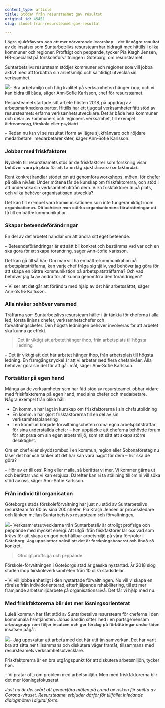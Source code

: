 ```yaml
---
content_type: article
title: Stödet från resursteamet gav resultat
original_id: 45451
slug: stodet-fran-resursteamet-gav-resultat

---
```


Lägre sjukfrånvaro och ett mer närvarande ledarskap – det är några resultat av de insatser som Suntarbetslivs resursteam har bidragit med hittills i olika kommuner och regioner. Proffsigt och peppande, tycker Pia Kragh Jensen, HR-specialist på förskoleförvaltningen i Göteborg, om resursteamet. 

Suntarbetslivs resursteam stödjer kommuner och regioner som vill jobba aktivt med att förbättra sin arbetsmiljö och samtidigt utveckla sin verksamhet.  

[![](https://www.suntarbetsliv.se/wp-content/uploads/2020/03/200x220-Ann-Sofie-Karlsson.jpg)](https://www.suntarbetsliv.se/wp-content/uploads/2020/03/200x220-Ann-Sofie-Karlsson.jpg)– Bra arbetsmiljö och hög kvalitet på verksamheten hänger ihop, och vi kan bidra till båda, säger Ann-Sofie Karlsson, chef för resursteamet.  

Resursteamet startade sitt arbete hösten 2018, på uppdrag av arbetsmarknadens parter. Hittills har ett tjugotal verksamheter fått stöd av resursteamets erfarna verksamhetsutvecklare. Det är både hela kommuner och delar av kommuners och regioners verksamhet, till exempel äldreomsorg, förskola eller psykiatri.  

– Redan nu kan vi se resultat i form av lägre sjukfrånvaro och nöjdare medarbetare i medarbetarenkäter, säger Ann-Sofie Karlsson.  

### Jobbar med friskfaktorer

Nyckeln till resursteamets stöd är de friskfaktorer som forskning visar behöver vara på plats för att ha en låg sjukfrånvaro (se faktaruta). 

Rent konkret handlar stödet om att genomföra workshops, möten, för chefer på olika nivåer. Under mötena får de kunskap om friskfaktorerna, och stöd i att undersöka sin verksamhet utifrån dem. Vilka friskfaktorer är på plats, och vilka behöver organisationen utveckla?  

Det kan till exempel vara kommunikationen som inte fungerar riktigt inom organisationen. Då behöver man stärka organisationens förutsättningar att få till en bättre kommunikation.  

### Skapar beteendeförändringar  

En del av det arbetet handlar om att ändra sitt eget beteende.  

– Beteendeförändringar är ett sätt bli konkret och bestämma vad var och en ska göra för att skapa förändring, säger Ann-Sofie Karlsson.  

Det kan gå till så här: Om man vill ha en bättre kommunikation på arbetsplatsträffarna, kan varje chef fråga sig själv, vad behöver jag göra för att skapa en bättre kommunikation på arbetsplatsträffarna? Och vad behöver jag få av andra för att kunna genomföra den förändringen?  

– Vi ser att det går att förändra med hjälp av det här arbetssättet, säger Ann-Sofie Karlsson. 

### Alla nivåer behöver vara med

Träffarna som Suntarbetslivs resursteam håller i är tänkta för cheferna i alla led, första linjens chefer, verksamhetschefer och förvaltningschefer. Den högsta ledningen behöver involveras för att arbetet ska kunna ge effekt.  

> Det är viktigt att arbetet hänger ihop, från arbetsplats till högsta ledning.

– Det är viktigt att det här arbetet hänger ihop, från arbetsplats till högsta ledning. En framgångsnyckel är att vi arbetar med flera chefsnivåer. Alla behöver göra sin del för att gå i mål, säger Ann-Sofie Karlsson.  

### Fortsätter på egen hand

Många av de verksamheter som har fått stöd av resursteamet jobbar vidare med friskfaktorerna på egen hand, med sina chefer och medarbetare. Några exempel från olika håll:  

*   En kommun har lagt in kunskap om friskfaktorerna i sin chefsutbildning 
*   En kommun har gjort friskfaktorerna till en del av sin verksamhetsplanering 
*   I en kommun började förvaltningschefen ordna egna arbetsplatsträffar för sina underställda chefer – hen upptäckte att cheferna behövde forum för att prata om sin egen arbetsmiljö, som ett sätt att skapa större delaktighet.   

Om en chef eller skyddsombud i en kommun, region eller Sobonaföretag nu läser det här och tänker att det här kan vara något för dem – hur ska de göra?  

– Hör av er till oss! Ring eller maila, så berättar vi mer. Vi kommer gärna ut och berättar vad vi kan erbjuda. Därefter kan ni ta ställning till om ni vill söka stöd av oss, säger Ann-Sofie Karlsson. 

### Från individ till organisation

Göteborgs stads förskoleförvaltning har just nu stöd av Suntarbetslivs resursteam för 60 av sina 200 chefer. Pia Kragh Jensen är processledare och länken mellan Suntarbetslivs resursteam och förvaltningen.  

[![](https://www.suntarbetsliv.se/wp-content/uploads/2020/03/200x220-Pia-Kragh-Jensen2.jpg)](https://www.suntarbetsliv.se/wp-content/uploads/2020/03/200x220-Pia-Kragh-Jensen2.jpg)– Verksamhetsutvecklarna från Suntarbetsliv är otroligt proffsiga och peppande med mycket energi. Att utgå ifrån friskfaktorer lär oss vad som krävs för att skapa en god och hållbar arbetsmiljö på våra förskolor i Göteborg. Jag uppskattar också att det är forskningsbaserat och ändå så konkret.  

> Otroligt proffsiga och peppande.

Förskole-förvaltningen i Göteborgs stad är ganska nystartad. År 2018 slog staden ihop förskoleverksamheten från 10 olika stadsdelar.  

– Vi vill jobba enhetligt i den nystartade förvaltningen. Nu vill vi skapa en rörelse från individorienterad, efterhjälpande rehabilitering, till ett mer främjande arbetsmiljöarbete på organisationsnivå. Det får vi hjälp med nu.  

### Med friskfaktorerna blir det mer lösningsorienterat

Luleå kommun har fått stöd av Suntarbetslivs resursteam för cheferna i den kommunala hemtjänsten. Jonas Sandin sitter med i en partsgemensam arbetsgrupp som följer insatsen och ger förslag på förbättringar under tiden insatsen pågår.  

[![](https://www.suntarbetsliv.se/wp-content/uploads/2020/03/200x220-jonas-sandin.jpg)](https://www.suntarbetsliv.se/wp-content/uploads/2020/03/200x220-jonas-sandin.jpg)– Jag uppskattar att arbeta med det här utifrån samverkan. Det har varit bra att sitta ner tillsammans och diskutera vägar framåt, tillsammans med resursteamets verksamhetsutvecklare. 

Friskfaktorerna är en bra utgångspunkt för att diskutera arbetsmiljön, tycker han.  

– Vi pratar ofta om problem med arbetsmiljön. Men med friskfaktorerna blir det mer lösningsfokuserat. 

_Just nu är det svårt att genomföra möten på grund av risken för smitta av Corona-viruset. Resursteamet erbjuder därför för tillfället inledande dialogmöten i digital form._

